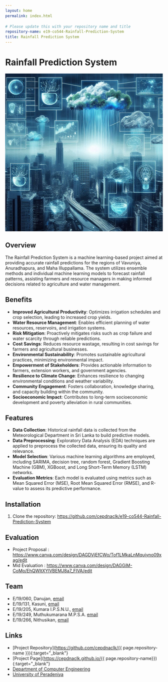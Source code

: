 ```yaml
---
layout: home
permalink: index.html

# Please update this with your repository name and title
repository-name: e19-co544-Rainfall-Prediction-System
title: Rainfall Prediction System
---
```


[comment]: # "This is the standard layout for the project, but you can clean this and use your own template"

# Rainfall Prediction System

![Rainfall Prediction System](docs/images/OIG1.jpg)

## Overview

The Rainfall Prediction System is a machine learning-based project aimed at providing accurate rainfall predictions for the regions of Vavuniya, Anuradhapura, and Maha Illuppallama. The system utilizes ensemble methods and individual machine learning models to forecast rainfall patterns, assisting farmers and resource managers in making informed decisions related to agriculture and water management.

## Benefits

- **Improved Agricultural Productivity**: Optimizes irrigation schedules and crop selection, leading to increased crop yields.
- **Water Resource Management**: Enables efficient planning of water resources, reservoirs, and irrigation systems.
- **Risk Mitigation**: Proactively mitigates risks such as crop failure and water scarcity through reliable predictions.
- **Cost Savings**: Reduces resource wastage, resulting in cost savings for farmers and agricultural businesses.
- **Environmental Sustainability**: Promotes sustainable agricultural practices, minimizing environmental impact.
- **Empowerment of Stakeholders**: Provides actionable information to farmers, extension workers, and government agencies.
- **Resilience to Climate Change**: Enhances resilience to changing environmental conditions and weather variability.
- **Community Engagement**: Fosters collaboration, knowledge sharing, and capacity building within the community.
- **Socioeconomic Impact**: Contributes to long-term socioeconomic development and poverty alleviation in rural communities.

## Features

- **Data Collection**: Historical rainfall data is collected from the Meteorological Department in Sri Lanka to build predictive models.
- **Data Preprocessing**: Exploratory Data Analysis (EDA) techniques are applied to preprocess the collected data, ensuring its quality and relevance.
- **Model Selection**: Various machine learning algorithms are employed, including SARIMA, decision tree, random forest, Gradient Boosting Machine (GBM), XGBoost, and Long Short-Term Memory (LSTM) networks.
- **Evaluation Metrics**: Each model is evaluated using metrics such as Mean Squared Error (MSE), Root Mean Squared Error (RMSE), and R-value to assess its predictive performance.

## Installation

1. Clone the repository:
   https://github.com/cepdnaclk/e19-co544-Rainfall-Prediction-System

## Evaluation
- Project Proposal : https://www.canva.com/design/DAGDVjEfCWo/Tof1LMkaLnMqujyno09xag/edit
- Mid Evaluation  :  https://www.canva.com/design/DAGGiM-CoMo/EhQWItXYlVBEMJ8a7_FIVA/edit


## Team
-  E/19/060, Danujan, [email](mailto:e19060@eng.pdn.ac.lk)
-  E/19/131, Kasuni, [email](mailto:e19131@eng.pdn.ac.lk)
-  E/19/205, Kumara I.P.S.N.U., [email](mailto:e19205@eng.pdn.ac.lk)
-  E/19/249, Muthukumarana M.P.S.A. [email](mailto:e19249@eng.pdn.ac.lk)
-  E/19/266, Nithusikan, [email](mailto:e19266@eng.pdn.ac.lk)

## Links

- [Project Repository](https://github.com/cepdnaclk/{{ page.repository-name }}){:target="_blank"}
- [Project Page](https://cepdnaclk.github.io/{{ page.repository-name}}){:target="_blank"}
- [Department of Computer Engineering](http://www.ce.pdn.ac.lk/)
- [University of Peradeniya](https://eng.pdn.ac.lk/)


[//]: # (Please refer this to learn more about Markdown syntax)
[//]: # (https://github.com/adam-p/markdown-here/wiki/Markdown-Cheatsheet)
